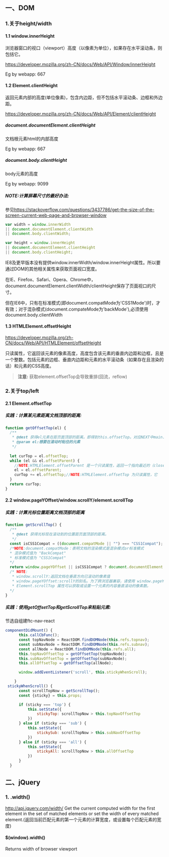 ## 一、DOM
### 1.关于height/width
#### 1.1 window.innerHeight
浏览器窗口的视口（viewport）高度（以像素为单位），如果存在水平滚动条，则包括它。

<https://developer.mozilla.org/zh-CN/docs/Web/API/Window/innerHeight>

Eg by webapp:
667
#### 1.2 Element.clientHeight
返回元素内部的高度(单位像素)，包含内边距，但不包括水平滚动条、边框和外边距。

<https://developer.mozilla.org/zh-CN/docs/Web/API/Element/clientHeight>

##### document.documentElement.clientHeight
文档根元素html的内部高度

Eg by webapp:
667

##### document.body.clientHeight
body元素的高度

Eg by webapp:
9099

##### NOTE:计算屏幕尺寸的最好办法:
参见<https://stackoverflow.com/questions/3437786/get-the-size-of-the-screen-current-web-page-and-browser-window>

```js
var width = window.innerWidth
|| document.documentElement.clientWidth
|| document.body.clientWidth;

var height = window.innerHeight
|| document.documentElement.clientHeight
|| document.body.clientHeight;
```
IE8及更早版本没有提供window.innerWidth/window.innerHeight属性。所以要通过DOM的其他相关属性来获取页面视口宽度。

在IE、Firefox、Safari、Opera、Chrome中，document.documentElement.clientWidth/clientHeight保存了页面视口的尺寸。

但在IE6中，只有在标准模式(即document.compatMode为'CSS1Mode')时，才有效；对于混杂模式(document.compateMode为'backMode'),必须使用document.body.clientWidth
#### 1.3 HTMLElement.offsetHeight
<https://developer.mozilla.org/zh-CN/docs/Web/API/HTMLElement/offsetHeight>

只读属性，它返回该元素的像素高度，高度包含该元素的垂直内边距和边框，且是一个整数。包括元素的边框、垂直内边距和元素的水平滚动条（如果存在且渲染的话）和元素的CSS高度。

> **注意:** 获取element.offsetTop会导致重排(回流，reflow)

### 2.关于top/left
#### 2.1 Element.offsetTop

##### 实践：计算某元素距离文档顶部的距离:
```js
function getOffsetTop(el) { 
  /**
   * @dest 获得el元素在距页面顶部的距离。即得到this.offsetTop。对应NEXT中main.js的findTop函数.
   * @param el:想要在滚动时粘住的元素
   */
  
  let curTop = el.offsetTop;
  while (el && el.offsetParent) { 
    //NOTE:HTMLElement.offsetParent 是一个只读属性，返回一个指向最近的（closest，指包含层级上的最近）包含该元素的定位元素。对于fixed元素来说，其offsetParent是null而非fixed定位的那个视口,而fixed元素的offsetTop是相对于视口的那个值。所以offsetTop要先执行一次。
    el = el.offsetParent;
    curTop += el.offsetTop;//NOTE:HTMLElement.offsetTop 为只读属性，它
  }
  return curTop;
}
```

#### 2.2 window.pageYOffset/window.scrollY/element.scrollTop
##### 实践：计算光标位置距离文档顶部的距离
```js
function getScrollTop() {
  /**
   * @dest 获得光标现在滚动到的位置距页面顶部的距离。
   */
  const isCSS1Compat = ((document.compatMode || "") === "CSS1Compat");
  /*NOTE:document.compatMode：表明文档的渲染模式是混杂模式or标准模式
  * 混杂模式值为 "BackCompat"
  * 标准模式值为 "CSS1Compat"
  */
  return window.pageYOffset || isCSS1Compat ? document.documentElement.scrollTop : document.body.srcollTop;
  /* NOTE:
   * window.scrollY:返回文档在垂直方向已滚动的像素值
   * window.pageYOffset:scrollY的别名。为了跨浏览器兼容，请使用 window.pageYOffset 代替 window.scrollY。但IE9以下两种属性都不支持，需要使用scrollTop
   * Element.scrollTop 属性可以获取或设置一个元素的内容垂直滚动的像素数。
  */
}
```

##### 实践：使用getOffsetTop和getScrollTop来粘贴元素:
节选自组建ftc-nav-react
```js
componentDidMount() {
      this.callCbFunc();
      const topNavNode = ReactDOM.findDOMNode(this.refs.topnav);
      const subNavNode = ReactDOM.findDOMNode(this.refs.subnav);
      const allNode = ReactDOM.findDOMNode(this.refs.all);
      this.topNavOffsetTop = getOffsetTop(topNavNode);
      this.subNavOffsetTop = getOffsetTop(subNavNode);
      this.allOffsetTop = getOffsetTop(allNode);

      window.addEventListener('scroll', this.stickyWhenScroll);

    }
 stickyWhenScroll() {
      const scrollTopNow = getScrollTop();
      const {sticky} = this.props;

      if (sticky === 'top') {
          this.setState({
              stickyTop: scrollTopNow > this.topNavOffsetTop
          })
      } else if (sticky === 'sub') {
          this.setState({
              stickySub: scrollTopNow > this.subNavOffsetTop
          })
      } else if (sticky === 'all') {
          this.setState({
              stickyAll: scrollTopNow > this.allOffsetTop
          })
      }
  }
```
## 二、jQuery
### 1. .width()
<http://api.jquery.com/width/>
Get the current computed width for the first element in the set of matched elements or set the width of every matched element.(返回当前匹配元素的第一个元素的计算宽度，或设置每个匹配元素的宽度)

#### $(window).width()
Returns width of browser viewport


